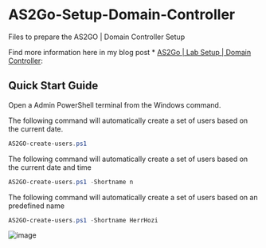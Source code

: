 # AS2Go-Setup-Domain-Controller
Files to prepare the AS2GO | Domain Controller Setup

Find more information here in my blog post  * [AS2Go | Lab Setup | Domain Controller](https://herrhozi.com/2022/01/04/as2go-lab-setup-domain-controller/): 

## Quick Start Guide
Open a Admin PowerShell terminal from the Windows command.

The following command will automatically create a set of users based on the current date.
```PowerShell
AS2GO-create-users.ps1
```

The following command will automatically create a set of users based on the current date and time 
```PowerShell
AS2GO-create-users.ps1 -Shortname n
```

The following command will automatically create a set of users based on an predefined name
```PowerShell
AS2GO-create-users.ps1 -Shortname HerrHozi
```

![image](https://user-images.githubusercontent.com/96825160/148137999-90d65163-29d8-488e-8be7-0922c23762c0.png)
